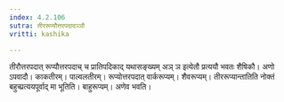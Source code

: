 ```yaml
---
index: 4.2.106
sutra: तीररूप्यौत्तरपदादञ्ञौ
vritti: kashika

---
```

तीरौत्तरपदात् रूप्यौत्तरपदाच् च प्रातिपदिकाद् यथासङ्ख्यम् अञ् ञ इत्येतौ प्रत्ययौ भवतः शैषिकौ। अणो ऽपवादौ। काकतीरम्। पाल्वलतीरम्। रूप्योत्तरपदात् वार्करूप्यम्। शैवरूप्यम्। तीररूप्यान्तातिति नोक्तं बहुच्प्रत्ययपूर्वाद् मा भूतिति। बाहुरूप्यम्। अणेव भवति।